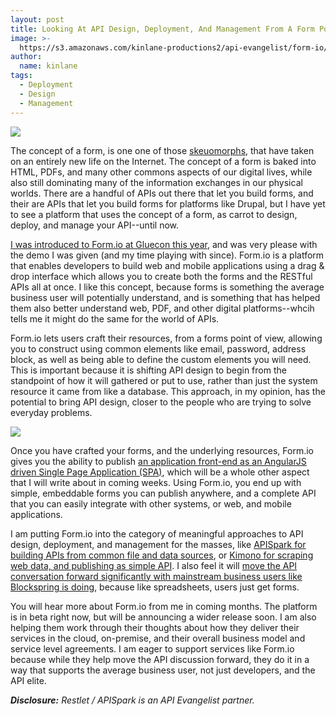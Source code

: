 ```yaml
---
layout: post
title: Looking At API Design, Deployment, And Management From A Form Point Of View
image: >-
  https://s3.amazonaws.com/kinlane-productions2/api-evangelist/form-io/formio-logo-full.png
author:
  name: kinlane
tags:
  - Deployment
  - Design
  - Management
---
```

[![](https://s3.amazonaws.com/kinlane-productions2/api-evangelist/form-io/formio-logo-full.png)](https://form.io/)

The concept of a form, is one one of those [skeuomorphs](https://en.wikipedia.org/wiki/Skeuomorph), that have taken on an entirely new life on the Internet. The concept of a form is baked into HTML, PDFs, and many other commons aspects of our digital lives, while also still dominating many of the information exchanges in our physical worlds. There are a handful of APIs out there that let you build forms, and their are APIs that let you build forms for platforms like Drupal, but I have yet to see a platform that uses the concept of a form, as carrot to design, deploy, and manage your API--until now. 

[I was introduced to Form.io at Gluecon this year](https://form.io/), and was very please with the demo I was given (and my time playing with since). Form.io is a platform that enables developers to build web and mobile applications using a drag & drop interface which allows you to create both the forms and the RESTful APIs all at once. I like this concept, because forms is something the average business user will potentially understand, and is something that has helped them also better understand web, PDF, and other digital platforms--whcih tells me it might do the same for the world of APIs.

Form.io lets users craft their resources, from a forms point of view, allowing you to construct using common elements like email, password, address block, as well as being able to define the custom elements you will need. This is important because it is shifting API design to begin from the standpoint of how it will gathered or put to use, rather than just the system resource it came from like a database. This approach, in my opinion, has the potential to bring API design, closer to the people who are trying to solve everyday problems.

[![](https://s3.amazonaws.com/kinlane-productions2/api-evangelist/form-io/form-io-builder.png)](https://form.io/)

Once you have crafted your forms, and the underlying resources, Form.io gives you the ability to publish [an application front-end as an AngularJS driven Single Page Application (SPA)](https://angularjs.org/), which will be a whole other aspect that I will write about in coming weeks. Using Form.io, you end up with simple, embeddable forms you can publish anywhere, and a complete API that you can easily integrate with other systems, or web, and mobile applications. 

I am putting Form.io into the category of meaningful approaches to API design, deployment, and management for the masses, like [APISpark for building APIs from common file and data sources](http://restlet.com/products/apispark/), or [Kimono for scraping web data, and publishing as simple API](https://www.kimonolabs.com/). I also feel it will [move the API conversation forward significantly with mainstream business users like Blockspring is doing](https://www.blockspring.com/), because like spreadsheets, users just get forms. 

You will hear more about Form.io from me in coming months. The platform is in beta right now, but will be announcing a wider release soon. I am also helping them work through their thoughts about how they deliver their services in the cloud, on-premise, and their overall business model and service level agreements. I am eager to support services like Form.io because while they help move the API discussion forward, they do it in a way that supports the average business user, not just developers, and the API elite.

_**Disclosure:** Restlet / APISpark is an API Evangelist partner._